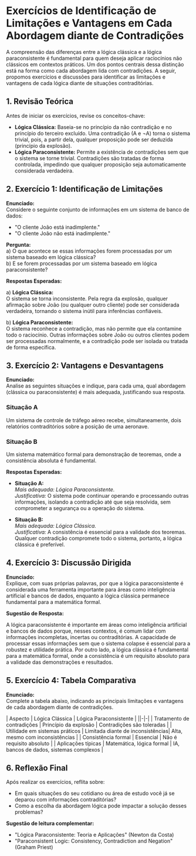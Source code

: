 
# Exercícios de Identificação de Limitações e Vantagens em Cada Abordagem diante de Contradições

A compreensão das diferenças entre a lógica clássica e a lógica paraconsistente é fundamental para quem deseja aplicar raciocínios não clássicos em contextos práticos. Um dos pontos centrais dessa distinção está na forma como cada abordagem lida com contradições. A seguir, propomos exercícios e discussões para identificar as limitações e vantagens de cada lógica diante de situações contraditórias.



## 1. Revisão Teórica

Antes de iniciar os exercícios, revise os conceitos-chave:

- **Lógica Clássica:** Baseia-se no princípio da não contradição e no princípio do terceiro excluído. Uma contradição (A e ¬A) torna o sistema trivial, pois, a partir dela, qualquer proposição pode ser deduzida (princípio da explosão).
- **Lógica Paraconsistente:** Permite a existência de contradições sem que o sistema se torne trivial. Contradições são tratadas de forma controlada, impedindo que qualquer proposição seja automaticamente considerada verdadeira.



## 2. Exercício 1: Identificação de Limitações

**Enunciado:**  
Considere o seguinte conjunto de informações em um sistema de banco de dados:

- "O cliente João está inadimplente."
- "O cliente João não está inadimplente."

**Pergunta:**  
a) O que acontece se essas informações forem processadas por um sistema baseado em lógica clássica?  
b) E se forem processadas por um sistema baseado em lógica paraconsistente?

**Respostas Esperadas:**

a) **Lógica Clássica:**  
O sistema se torna inconsistente. Pela regra da explosão, qualquer afirmação sobre João (ou qualquer outro cliente) pode ser considerada verdadeira, tornando o sistema inútil para inferências confiáveis.

b) **Lógica Paraconsistente:**  
O sistema reconhece a contradição, mas não permite que ela contamine todo o raciocínio. Outras informações sobre João ou outros clientes podem ser processadas normalmente, e a contradição pode ser isolada ou tratada de forma específica.



## 3. Exercício 2: Vantagens e Desvantagens

**Enunciado:**  
Analise as seguintes situações e indique, para cada uma, qual abordagem (clássica ou paraconsistente) é mais adequada, justificando sua resposta.

### Situação A
Um sistema de controle de tráfego aéreo recebe, simultaneamente, dois relatórios contraditórios sobre a posição de uma aeronave.

### Situação B
Um sistema matemático formal para demonstração de teoremas, onde a consistência absoluta é fundamental.

**Respostas Esperadas:**

- **Situação A:**  
  *Mais adequada: Lógica Paraconsistente.*  
  *Justificativa:* O sistema pode continuar operando e processando outras informações, isolando a contradição até que seja resolvida, sem comprometer a segurança ou a operação do sistema.

- **Situação B:**  
  *Mais adequada: Lógica Clássica.*  
  *Justificativa:* A consistência é essencial para a validade dos teoremas. Qualquer contradição compromete todo o sistema, portanto, a lógica clássica é preferível.



## 4. Exercício 3: Discussão Dirigida

**Enunciado:**  
Explique, com suas próprias palavras, por que a lógica paraconsistente é considerada uma ferramenta importante para áreas como inteligência artificial e bancos de dados, enquanto a lógica clássica permanece fundamental para a matemática formal.

**Sugestão de Resposta:**

A lógica paraconsistente é importante em áreas como inteligência artificial e bancos de dados porque, nesses contextos, é comum lidar com informações incompletas, incertas ou contraditórias. A capacidade de processar essas informações sem que o sistema colapse é essencial para a robustez e utilidade prática. Por outro lado, a lógica clássica é fundamental para a matemática formal, onde a consistência é um requisito absoluto para a validade das demonstrações e resultados.



## 5. Exercício 4: Tabela Comparativa

**Enunciado:**  
Complete a tabela abaixo, indicando as principais limitações e vantagens de cada abordagem diante de contradições.

| Aspecto                        | Lógica Clássica                  | Lógica Paraconsistente           |
||-|-|
| Tratamento de contradições      | Princípio da explosão            | Contradições são toleradas       |
| Utilidade em sistemas práticos  | Limitada diante de inconsistências| Alta, mesmo com inconsistências  |
| Consistência formal             | Essencial                        | Não é requisito absoluto         |
| Aplicações típicas              | Matemática, lógica formal        | IA, bancos de dados, sistemas complexos |



## 6. Reflexão Final

Após realizar os exercícios, reflita sobre:

- Em quais situações do seu cotidiano ou área de estudo você já se deparou com informações contraditórias?
- Como a escolha da abordagem lógica pode impactar a solução desses problemas?



**Sugestão de leitura complementar:**  
- "Lógica Paraconsistente: Teoria e Aplicações" (Newton da Costa)
- "Paraconsistent Logic: Consistency, Contradiction and Negation" (Graham Priest)



